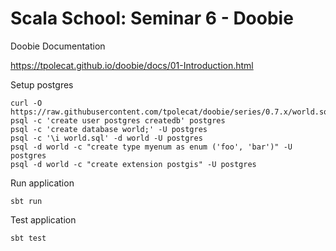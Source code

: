 # Scala School: Seminar 6 - Doobie

Doobie Documentation

https://tpolecat.github.io/doobie/docs/01-Introduction.html

Setup postgres

```
curl -O https://raw.githubusercontent.com/tpolecat/doobie/series/0.7.x/world.sql
psql -c 'create user postgres createdb' postgres
psql -c 'create database world;' -U postgres
psql -c '\i world.sql' -d world -U postgres
psql -d world -c "create type myenum as enum ('foo', 'bar')" -U postgres
psql -d world -c "create extension postgis" -U postgres
```

Run application

```sbt run```

Test application

```sbt test```
